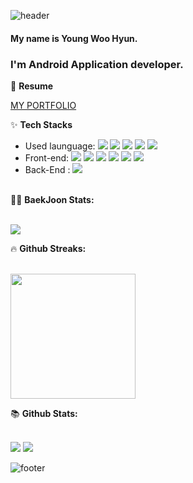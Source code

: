 ![header](https://capsule-render.vercel.app/api?type=waving&color=gradient&height=250&section=header&text=Young%20Woo's%20GitHub&fontSize=30)
#### My name is Young Woo Hyun.
### I'm Android Application developer. 

📖 <b> Resume </b>

[MY PORTFOLIO](https://dot-stove-a0a.notion.site/YoungWoo-Hyun-e9216017272744b4818ab76dd874bdab?pvs=4)


<summary>✨ <b> Tech Stacks </b></summary>

* Used launguage: <span><img src="https://img.shields.io/badge/Kotlin-007396?style=flat-square&logo=Kotlin&logoColor=white"/></span> <span><img src="https://img.shields.io/badge/Java-007396?style=flat-square&logo=Java&logoColor=white"/></span> <span><img src="https://img.shields.io/badge/Python-3776AB?style=flat-square&logo=Python&logoColor=white"/></span> <span><img src="https://img.shields.io/badge/C-A8B9CC?style=flat-square&logo=C&logoColor=white"/></span> <span><img src="https://img.shields.io/badge/-C%23%20-239120?style=flat&logo=C%20Sharp&logoColor=FFFFFF"></span>
* Front-end: <span><img src="https://img.shields.io/badge/Android-3DDC84?style=flat-square&logo=Android&logoColor=white"/></span> <span><img src="https://img.shields.io/badge/HTML5-E34F26?style=flat-square&logo=HTML5&logoColor=white"/></span> <span><img src="https://img.shields.io/badge/CSS3-1572B6?style=flat-square&logo=CSS3&logoColor=white"/></span> <span><img src="https://img.shields.io/badge/JavaScript-F7DF1E?style=flat-square&logo=JavaScript&logoColor=white"/></span> <span><img src="https://img.shields.io/badge/React-61DAFB?style=flat-square&logo=React&logoColor=white"/></span> <span><img src="https://img.shields.io/badge/Vue.js-4FC08D?style=flat-square&logo=Vue.js&logoColor=white"/> 
* Back-End : <span><img src="https://img.shields.io/badge/MySQL-4479A1?style=flat-square&logo=MySQL&logoColor=white"/></span>

<br>

<summary>🤷‍♂️ <b> BaekJoon Stats: </b></summary>
  <br>
<p align="left">
  <img src="http://mazassumnida.wtf/api/v2/generate_badge?boj=ieeh1016"/>
</p>
</자세히>

<summary>&#128293 <b>Github Streaks: </b></summary>
  <br>
<p align="left">
  <img height="200em" src="https://github-readme-streak-stats.herokuapp.com/?user=ieeh1016&theme=dark" />  
</p>

<summary>📚 <b>Github Stats: </b></summary>
<br>
<p align="left">
  <img src="https://github-readme-stats.vercel.app/api?username=ieeh1016&show_icons=true&theme=dark"/>
  <img src="https://github-readme-stats.vercel.app/api/top-langs/?username=ieeh1016&show_icons=true&hide_border=true&title_color=00EEFF&text_color=FFFFFF&bg_color=000000&icon_color=004386&layout=compact">
</p>
</자세히>


<!--
**ieeh1016/ieeh1016** is a ✨ _special_ ✨ repository because its `README.md` (this file) appears on your GitHub profile.

Here are some ideas to get you started:

- 🔭 I’m currently working on ...
- 🌱 I’m currently learning ...
- 👯 I’m looking to collaborate on ...
- 🤔 I’m looking for help with ...
- 💬 Ask me about ...
- 📫 How to reach me: ...
- 😄 Pronouns: ...
- ⚡ Fun fact: ...
-->
![footer](https://capsule-render.vercel.app/api?type=waving&color=gradient&height=200&section=footer)
